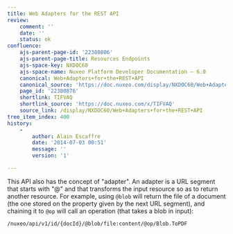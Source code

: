 ```yaml
---
title: Web Adapters for the REST API
review:
    comment: ''
    date: ''
    status: ok
confluence:
    ajs-parent-page-id: '22380806'
    ajs-parent-page-title: Resources Endpoints
    ajs-space-key: NXDOC60
    ajs-space-name: Nuxeo Platform Developer Documentation — 6.0
    canonical: Web+Adapters+for+the+REST+API
    canonical_source: 'https://doc.nuxeo.com/display/NXDOC60/Web+Adapters+for+the+REST+API'
    page_id: '22380876'
    shortlink: TIFVAQ
    shortlink_source: 'https://doc.nuxeo.com/x/TIFVAQ'
    source_link: /display/NXDOC60/Web+Adapters+for+the+REST+API
tree_item_index: 400
history:
    -
        author: Alain Escaffre
        date: '2014-07-03 00:51'
        message: ''
        version: '1'

---
```

This API also has the concept of "adapter". An adapter is a URL segment that starts with "@" and that transforms the input resource so as to return another resource. For example, using&nbsp;`@blob`&nbsp;will return the file of a document (the one stored on the property given by the next URL segment), and chaining it to&nbsp;`@op`&nbsp;will call an operation (that takes a blob in input):

```
/nuxeo/api/v1/id/{docId}/@blob/file:content/@op/Blob.ToPDF
```
